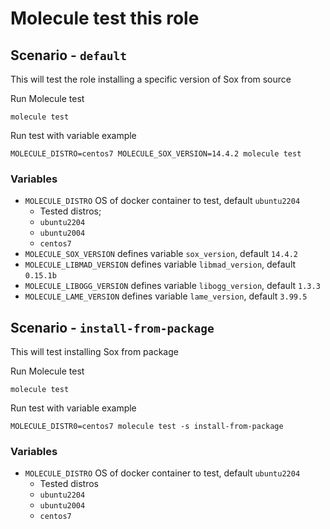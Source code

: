 # Molecule test this role

## Scenario - `default`
This will test the role installing a specific version of Sox from source

Run Molecule test
```
molecule test
```

Run test with variable example
```
MOLECULE_DISTRO=centos7 MOLECULE_SOX_VERSION=14.4.2 molecule test
```

### Variables
 - `MOLECULE_DISTRO` OS of docker container to test, default `ubuntu2204`
   - Tested distros;
    - `ubuntu2204`
    - `ubuntu2004`
    - `centos7`
 - `MOLECULE_SOX_VERSION` defines variable `sox_version`, default `14.4.2`
 - `MOLECULE_LIBMAD_VERSION` defines variable `libmad_version`, default `0.15.1b`
 - `MOLECULE_LIBOGG_VERSION` defines variable `libogg_version`, default `1.3.3`
 - `MOLECULE_LAME_VERSION` defines variable `lame_version`, default `3.99.5`


## Scenario - `install-from-package`
This will test installing Sox from package

Run Molecule test
```
molecule test
```

Run test with variable example
```
MOLECULE_DISTR0=centos7 molecule test -s install-from-package
```

### Variables
 - `MOLECULE_DISTRO` OS of docker container to test, default `ubuntu2204`
   - Tested distros
    - `ubuntu2204`
    - `ubuntu2004`
    - `centos7`